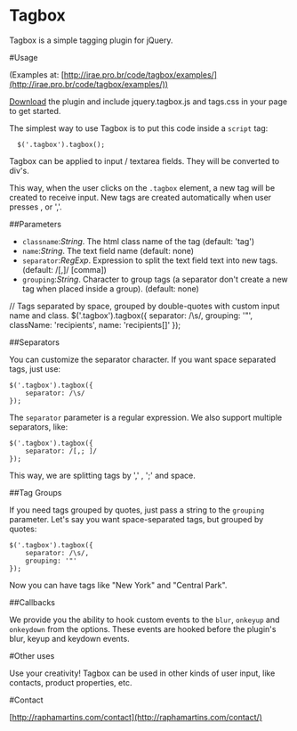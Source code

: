 Tagbox
======
Tagbox is a simple tagging plugin for jQuery.

#Usage


(Examples at: [http://irae.pro.br/code/tagbox/examples/](http://irae.pro.br/code/tagbox/examples/))

[Download](http://cloud.github.com/downloads/rafudu/Tagbox/tagbox.1.0.1.zip) the plugin and include jquery.tagbox.js and tags.css in your page to get started.

The simplest way to use Tagbox is to put this code inside a `script` tag:

`	$('.tagbox').tagbox(); `

Tagbox can be applied to input / textarea fields. They will be converted to div's.

This way, when the user clicks on the `.tagbox` element, a new tag will be created to receive input. New tags are created automatically when user presses <ENTER>, <TAB> or ','.

##Parameters

* `classname`:_String_. The html class name of the tag (default: 'tag')
* `name`:_String_. The text field name (default: none)
* `separator`:_RegExp_. Expression to split the text field text into new tags. (default: /[,]/ [comma])
* `grouping`:_String_. Character to group tags (a separator don't create a new tag when placed inside a group). (default: none)

// Tags separated by space, grouped by double-quotes with custom input name and class.
	$('.tagbox').tagbox({
		separator: /\s/,
		grouping: '"',
		className: 'recipients',
		name: 'recipients[]'
	});


##Separators

You can customize the separator character. If you want space separated tags, just use:

	$('.tagbox').tagbox({
		separator: /\s/
	});


The `separator` parameter is a regular expression. We also support multiple separators, like:

	$('.tagbox').tagbox({
		separator: /[,; ]/
	});

This way, we are splitting tags by ',' , ';' and space.

##Tag Groups

If you need tags grouped by quotes, just pass a string to the `grouping` parameter. Let's say you want space-separated tags, but grouped by quotes:

	$('.tagbox').tagbox({
		separator: /\s/,
		grouping: '"'
	}); 
Now you can have tags like "New York" and "Central Park".

##Callbacks

We provide you the ability to hook custom events to the `blur`, `onkeyup` and `onkeydown` from the options. These events are hooked before the plugin's blur, keyup and keydown events.

#Other uses

Use your creativity! Tagbox can be used in other kinds of user input, like contacts, product properties, etc.

#Contact


[http://raphamartins.com/contact](http://raphamartins.com/contact/)
